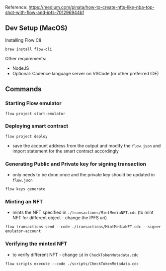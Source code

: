 Reference: https://medium.com/pinata/how-to-create-nfts-like-nba-top-shot-with-flow-and-ipfs-701296944bf

## Dev Setup (MacOS)

Installing Flow Cli
```
brew install flow-cli
```

Other requirements:
* NodeJS
* Optional: Cadence language server on VSCode (or other preferred IDE)

## Commands

### Starting Flow emulator
```
flow project start-emulator
```

### Deploying smart contract
```
flow project deploy
```
* save the account address from the output and modify the `flow.json` and import statement for the smart contract accordingly

### Generating Public and Private key for signing transaction 
* only needs to be done once and the private key should be updated in `flow.json`
```
flow keys generate
```

### Minting an NFT
* mints the NFT specified in `./transactions/MintMediaNFT.cdc` (to mint NFT for different object - change the IPFS uri)
```
flow transactions send --code ./transactions/MintMediaNFT.cdc --signer emulator-account
```

### Verifying the minted NFT
* to verify different NFT - change `id` in `CheckTokenMetadata.cdc`
```
flow scripts execute --code ./scripts/CheckTokenMetadata.cdc
```